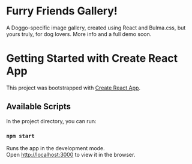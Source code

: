 # Furry Friends Gallery!

A Doggo-specific image gallery, created using React and Bulma.css, but yours truly, for dog lovers. More info and a full demo soon.

# Getting Started with Create React App

This project was bootstrapped with [Create React App](https://github.com/facebook/create-react-app).

## Available Scripts

In the project directory, you can run:

### `npm start`

Runs the app in the development mode.\
Open [http://localhost:3000](http://localhost:3000) to view it in the browser.
